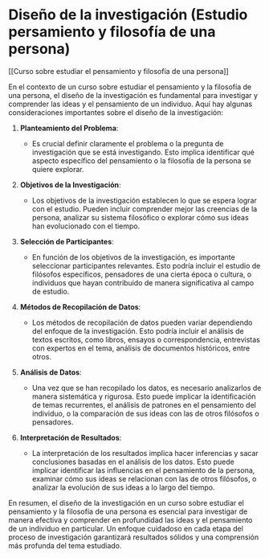 # Diseño de la investigación (Estudio persamiento y filosofía de una persona)

[[Curso sobre estudiar el pensamiento y filosofía de una persona]]

En el contexto de un curso sobre estudiar el pensamiento y la filosofía de una persona, el diseño de la investigación es fundamental para investigar y comprender las ideas y el pensamiento de un individuo. Aquí hay algunas consideraciones importantes sobre el diseño de la investigación:

1. **Planteamiento del Problema**:
   - Es crucial definir claramente el problema o la pregunta de investigación que se está investigando. Esto implica identificar qué aspecto específico del pensamiento o la filosofía de la persona se quiere explorar.

2. **Objetivos de la Investigación**:
   - Los objetivos de la investigación establecen lo que se espera lograr con el estudio. Pueden incluir comprender mejor las creencias de la persona, analizar su sistema filosófico o explorar cómo sus ideas han evolucionado con el tiempo.

3. **Selección de Participantes**:
   - En función de los objetivos de la investigación, es importante seleccionar participantes relevantes. Esto podría incluir el estudio de filósofos específicos, pensadores de una cierta época o cultura, o individuos que hayan contribuido de manera significativa al campo de estudio.

4. **Métodos de Recopilación de Datos**:
   - Los métodos de recopilación de datos pueden variar dependiendo del enfoque de la investigación. Esto podría incluir el análisis de textos escritos, como libros, ensayos o correspondencia, entrevistas con expertos en el tema, análisis de documentos históricos, entre otros.

5. **Análisis de Datos**:
   - Una vez que se han recopilado los datos, es necesario analizarlos de manera sistemática y rigurosa. Esto puede implicar la identificación de temas recurrentes, el análisis de patrones en el pensamiento del individuo, o la comparación de sus ideas con las de otros filósofos o pensadores.

6. **Interpretación de Resultados**:
   - La interpretación de los resultados implica hacer inferencias y sacar conclusiones basadas en el análisis de los datos. Esto puede implicar identificar las influencias en el pensamiento de la persona, examinar cómo sus ideas se relacionan con las de otros filósofos, o analizar la evolución de sus ideas a lo largo del tiempo.

En resumen, el diseño de la investigación en un curso sobre estudiar el pensamiento y la filosofía de una persona es esencial para investigar de manera efectiva y comprender en profundidad las ideas y el pensamiento de un individuo en particular. Un enfoque cuidadoso en cada etapa del proceso de investigación garantizará resultados sólidos y una comprensión más profunda del tema estudiado.